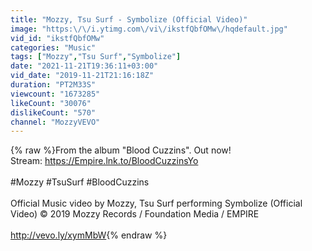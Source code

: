 ```yaml
---
title: "Mozzy, Tsu Surf - Symbolize (Official Video)"
image: "https:\/\/i.ytimg.com\/vi\/ikstfQbfOMw\/hqdefault.jpg"
vid_id: "ikstfQbfOMw"
categories: "Music"
tags: ["Mozzy","Tsu Surf","Symbolize"]
date: "2021-11-21T19:36:11+03:00"
vid_date: "2019-11-21T21:16:18Z"
duration: "PT2M33S"
viewcount: "1673285"
likeCount: "30076"
dislikeCount: "570"
channel: "MozzyVEVO"
---
```

{% raw %}From the album &quot;Blood Cuzzins&quot;. Out now!<br />Stream: <a rel="nofollow" target="blank" href="https://Empire.lnk.to/BloodCuzzinsYo">https://Empire.lnk.to/BloodCuzzinsYo</a><br /><br />#Mozzy #TsuSurf #BloodCuzzins<br /><br />Official Music video by Mozzy, Tsu Surf performing Symbolize (Official Video) © 2019 Mozzy Records / Foundation Media / EMPIRE<br /><br /><a rel="nofollow" target="blank" href="http://vevo.ly/xymMbW">http://vevo.ly/xymMbW</a>{% endraw %}
